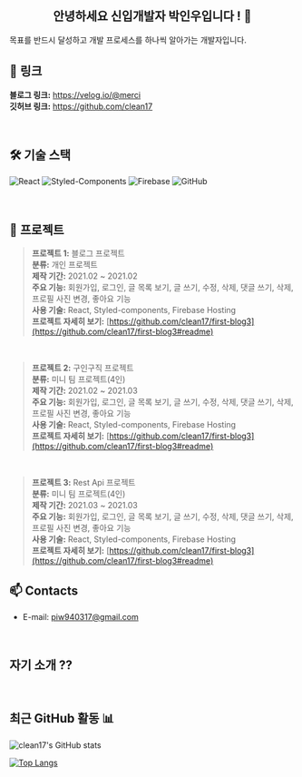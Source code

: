 


<h2 align="center"> 안녕하세요 신입개발자 박인우입니다 ! 👋 </h1>

목표를 반드시 달성하고 개발 프로세스를 하나씩 알아가는 개발자입니다.

## **🔗 링크**

**블로그 링크:** https://velog.io/@merci 
<br />
**깃허브 링크:** https://github.com/clean17

<br />

## **🛠 기술 스택**

![React](https://img.shields.io/badge/React-53C1DE?style=flat-square&logo=react&logoColor=white) ![Styled-Components](https://img.shields.io/badge/Styled_Components-DB7C85?style=flat-square&logo=styled-components&logoColor=white) ![Firebase](https://img.shields.io/badge/Firebase-%23039BE5.svg?style=flat-square&logo=firebase)
![GitHub](https://img.shields.io/badge/Github-%23121011.svg?style=flat-square&logo=github&logoColor=white) 

<br />

## **📝 프로젝트**

> **프로젝트 1:** 블로그 프로젝트<br />
**분류:** 개인 프로젝트<br />
**제작 기간:** 2021.02 ~ 2021.02<br />
**주요 기능:** 회원가입, 로그인, 글 목록 보기, 글 쓰기, 수정, 삭제, 댓글 쓰기, 삭제, 프로필 사진 변경, 좋아요 기능<br />
**사용 기술:** React, Styled-components, Firebase Hosting<br />
**프로젝트 자세히 보기:** [https://github.com/clean17/first-blog3](https://github.com/clean17/first-blog3#readme)<br />



<br />

> **프로젝트 2:** 구인구직 프로젝트<br />
**분류:** 미니 팀 프로젝트(4인)<br />
**제작 기간:** 2021.02 ~ 2021.03<br />
**주요 기능:** 회원가입, 로그인, 글 목록 보기, 글 쓰기, 수정, 삭제, 댓글 쓰기, 삭제, 프로필 사진 변경, 좋아요 기능<br />
**사용 기술:** React, Styled-components, Firebase Hosting<br />
**프로젝트 자세히 보기:** [https://github.com/clean17/first-blog3](https://github.com/clean17/first-blog3#readme)<br />

<br />

> **프로젝트 3:** Rest Api 프로젝트<br />
**분류:** 미니 팀 프로젝트(4인)<br />
**제작 기간:** 2021.03 ~ 2021.03<br />
**주요 기능:** 회원가입, 로그인, 글 목록 보기, 글 쓰기, 수정, 삭제, 댓글 쓰기, 삭제, 프로필 사진 변경, 좋아요 기능<br />
**사용 기술:** React, Styled-components, Firebase Hosting<br />
**프로젝트 자세히 보기:** [https://github.com/clean17/first-blog3](https://github.com/clean17/first-blog3#readme)<br />



<!-- ## 🌱 Interests
- **Simultaneous Localization and Mapping (SLAM)**
  - Visual-SLAM, Visual-inertial odometry, Visual-localization, Semantic SLAM
- **Computer Vision**
  - Object pose estimation, Visual tracking, Multiple view geometry
- **Imaging**
  - Photography, Surgical imaging, Multi/Hyperspectral imaging
- **Deep Learning**
  - Keypoint detection, Image retrieval, Segmentation -->

<!-- ## 🔭 Careers
- Algorithm Engineer - Semantic SLAM at **StradVision** (2021 - **PRESENT**)
- Research Engineer at VIRNECT (2019 - 2021)
- Research Intern at the Bohndiek Lab, Cavendish Laboratory, University of Cambridge, UK (2019)
- Received a M.Res degree in Medical Robotics and Image-Guided Intervention at the Hamlyn Centre, Imperial College London, UK (2017-2018)
- Received a B.Eng degree in Manufacturing and Mechanical Engineering at the University of Warwick (2014-2017)

## ⚡ Community Activities
- Admin of a SLAM research community group: [**'We will be SLAM masters'**](https://open.kakao.com/o/g8T5kxLb)
- Personal research blog (Korean): [**cv-learn blog**](https://www.cv-learn.com) -->

## 📫 Contacts
- E-mail: <a href="mailto:piw940317@gmail.com"> piw940317@gmail.com </a>


<br />


## 자기 소개 ??


<br />

## 최근 GitHub 활동 📊

<!-- ![Your GitHub Stats](https://github-readme-stats.vercel.app/api?username=clean17&show_icons=true&theme=radical)

![Top Languages](https://github-readme-stats.vercel.app/api/top-langs/?username=clean17&layout=compact&theme=radical)
 -->

![clean17's GitHub stats](https://github-readme-stats.vercel.app/api?username=clean17&count_private=true&show_icons=true)

[![Top Langs](https://github-readme-stats.vercel.app/api/top-langs/?username=clean17&exclude_repo=changh95.github.io,changh95.github.io-legacyblog_source,changh95,&layout=compact)](https://github.com/anuraghazra/github-readme-stats)



